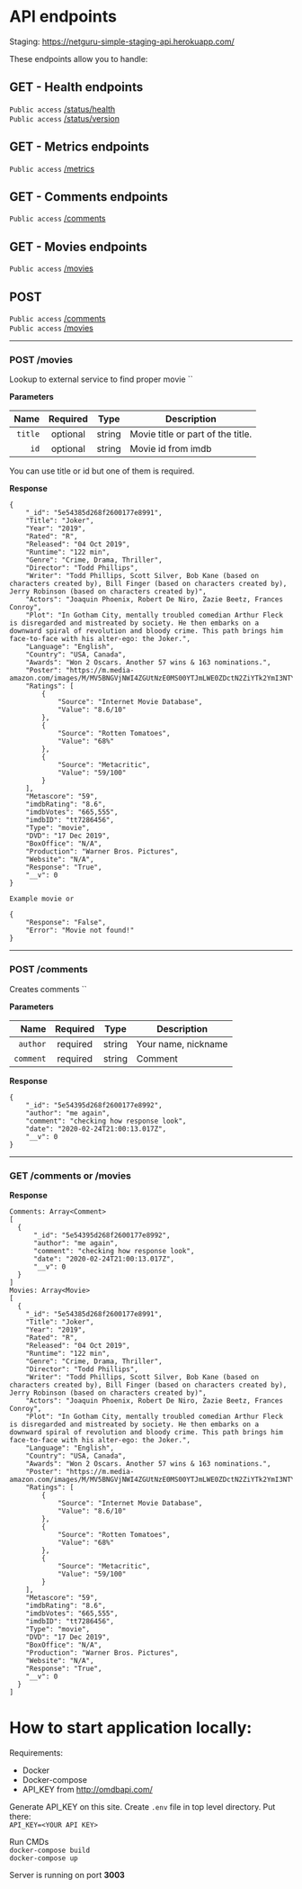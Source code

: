 # API endpoints

Staging: https://netguru-simple-staging-api.herokuapp.com/

These endpoints allow you to handle:

## GET - Health endpoints
`Public access` [/status/health](#get-1billingretrieve-billing-datajson) <br/>
`Public access` [/status/version](#get-1billingretrieve-billing-datajson) <br/>

## GET - Metrics endpoints
`Public access` [/metrics](#get-1billingretrieve-billing-datajson) <br/>

## GET - Comments endpoints
`Public access` [/comments](#get-1billingretrieve-billing-datajson) <br/>


## GET - Movies endpoints
`Public access` [/movies](#get-1billingretrieve-billing-datajson) <br/>

## POST
`Public access` [/comments](#post-1billingstart-trialjson) <br/>
`Public access` [/movies](#post-1billingcancel-trialjson) <br/>
___

### POST /movies
Lookup to external service to find proper movie ``

**Parameters**

|          Name | Required |  Type   | Description                                                                                                                                                         |
| -------------:|:--------:|:-------:| ------------------------------------------------------------------------------------------------------------------------------------------------------------------- |
| `title` | optional | string  | Movie title or part of the title.                                                                   |
| `id` | optional | string |  Movie id from imdb

You can use title or id but one of them is required.

**Response**

```
{
    "_id": "5e54385d268f2600177e8991",
    "Title": "Joker",
    "Year": "2019",
    "Rated": "R",
    "Released": "04 Oct 2019",
    "Runtime": "122 min",
    "Genre": "Crime, Drama, Thriller",
    "Director": "Todd Phillips",
    "Writer": "Todd Phillips, Scott Silver, Bob Kane (based on characters created by), Bill Finger (based on characters created by), Jerry Robinson (based on characters created by)",
    "Actors": "Joaquin Phoenix, Robert De Niro, Zazie Beetz, Frances Conroy",
    "Plot": "In Gotham City, mentally troubled comedian Arthur Fleck is disregarded and mistreated by society. He then embarks on a downward spiral of revolution and bloody crime. This path brings him face-to-face with his alter-ego: the Joker.",
    "Language": "English",
    "Country": "USA, Canada",
    "Awards": "Won 2 Oscars. Another 57 wins & 163 nominations.",
    "Poster": "https://m.media-amazon.com/images/M/MV5BNGVjNWI4ZGUtNzE0MS00YTJmLWE0ZDctN2ZiYTk2YmI3NTYyXkEyXkFqcGdeQXVyMTkxNjUyNQ@@._V1_SX300.jpg",
    "Ratings": [
        {
            "Source": "Internet Movie Database",
            "Value": "8.6/10"
        },
        {
            "Source": "Rotten Tomatoes",
            "Value": "68%"
        },
        {
            "Source": "Metacritic",
            "Value": "59/100"
        }
    ],
    "Metascore": "59",
    "imdbRating": "8.6",
    "imdbVotes": "665,555",
    "imdbID": "tt7286456",
    "Type": "movie",
    "DVD": "17 Dec 2019",
    "BoxOffice": "N/A",
    "Production": "Warner Bros. Pictures",
    "Website": "N/A",
    "Response": "True",
    "__v": 0
}

Example movie or

{
    "Response": "False",
    "Error": "Movie not found!"
}

```
___

### POST /comments
Creates comments ``

**Parameters**

|          Name | Required |  Type   | Description                                                                                                                                                         |
| -------------:|:--------:|:-------:| ------------------------------------------------------------------------------------------------------------------------------------------------------------------- |
| `author` | required | string  | Your name, nickname                                                                   |
| `comment` | required | string |  Comment

**Response**

```
{
    "_id": "5e54395d268f2600177e8992",
    "author": "me again",
    "comment": "checking how response look",
    "date": "2020-02-24T21:00:13.017Z",
    "__v": 0
}

```
___

### GET /comments or /movies

**Response**

```
Comments: Array<Comment>
[
  {
      "_id": "5e54395d268f2600177e8992",
      "author": "me again",
      "comment": "checking how response look",
      "date": "2020-02-24T21:00:13.017Z",
      "__v": 0
  }
]
Movies: Array<Movie>
[
  {
    "_id": "5e54385d268f2600177e8991",
    "Title": "Joker",
    "Year": "2019",
    "Rated": "R",
    "Released": "04 Oct 2019",
    "Runtime": "122 min",
    "Genre": "Crime, Drama, Thriller",
    "Director": "Todd Phillips",
    "Writer": "Todd Phillips, Scott Silver, Bob Kane (based on characters created by), Bill Finger (based on characters created by), Jerry Robinson (based on characters created by)",
    "Actors": "Joaquin Phoenix, Robert De Niro, Zazie Beetz, Frances Conroy",
    "Plot": "In Gotham City, mentally troubled comedian Arthur Fleck is disregarded and mistreated by society. He then embarks on a downward spiral of revolution and bloody crime. This path brings him face-to-face with his alter-ego: the Joker.",
    "Language": "English",
    "Country": "USA, Canada",
    "Awards": "Won 2 Oscars. Another 57 wins & 163 nominations.",
    "Poster": "https://m.media-amazon.com/images/M/MV5BNGVjNWI4ZGUtNzE0MS00YTJmLWE0ZDctN2ZiYTk2YmI3NTYyXkEyXkFqcGdeQXVyMTkxNjUyNQ@@._V1_SX300.jpg",
    "Ratings": [
        {
            "Source": "Internet Movie Database",
            "Value": "8.6/10"
        },
        {
            "Source": "Rotten Tomatoes",
            "Value": "68%"
        },
        {
            "Source": "Metacritic",
            "Value": "59/100"
        }
    ],
    "Metascore": "59",
    "imdbRating": "8.6",
    "imdbVotes": "665,555",
    "imdbID": "tt7286456",
    "Type": "movie",
    "DVD": "17 Dec 2019",
    "BoxOffice": "N/A",
    "Production": "Warner Bros. Pictures",
    "Website": "N/A",
    "Response": "True",
    "__v": 0
  }
]

```

# How to start application locally:

Requirements:
- Docker
- Docker-compose
- API_KEY from http://omdbapi.com/

Generate API_KEY on this site. Create ```.env``` file in top level directory. Put there: <br/>
```API_KEY=<YOUR API KEY>```

Run CMDs <br />
``` docker-compose build ``` <br />
``` docker-compose up ```

Server is running on port <b>3003</b>
